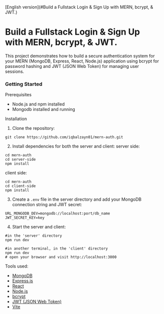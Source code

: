 [English version](#Build a Fullstack Login & Sign Up with MERN, bcrypt, & JWT.)

# Build a Fullstack Login & Sign Up with MERN, bcrypt, & JWT.

This project demonstrates how to build a secure authentication system for your MERN (MongoDB, Express, React, Node.js) application using bcrypt for password hashing and JWT (JSON Web Token) for managing user sessions.

### Getting Started

Prerequisites

- Node.js and npm installed
- Mongodb installed and running

Installation

1. Clone the repository:

```
git clone https://github.com/iqbalzayn01/mern-auth.git
```

2. Install dependencies for both the server and client:
   server side:

```
cd mern-auth
cd server-side
npm install
```

client side:

```
cd mern-auth
cd client-side
npm install
```

3. Create a `.env` file in the server directory and add your MongoDB connection string and JWT secret:

```
URL_MONGODB_DEV=mongodb://localhost:port/db_name
JWT_SECRET_KEY=key
```

4. Start the server and client:

```
#in the 'server' directory
npm run dev

#in another terminal, in the 'client' directory
npm run dev
# open your browser and visit http://localhost:3000
```

Tools used:

- [MongoDB](https://www.mongodb.com/)
- [Express.js](https://expressjs.com/)
- [React](https://react.dev/)
- [Node.js](https://react.dev/)
- [bcrypt](https://www.npmjs.com/package/bcrypt)
- [JWT (JSON Web Token)](https://www.npmjs.com/package/jsonwebtoken)
- [Vite](https://vitejs.dev/)
